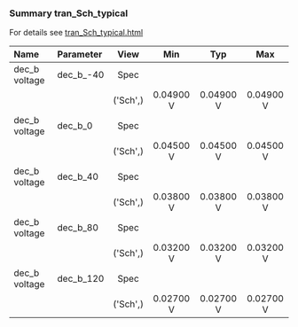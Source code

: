 ### Summary tran_Sch_typical

For details see <a href='tran_Sch_typical.html'>tran_Sch_typical.html</a>

|**Name**|**Parameter**|**View**|**Min** | **Typ** | **Max**|
|:---|:---|:---:|:---:|:---:|:---:|
|dec_b voltage|dec\_b\_-40 | Spec |  |  |  |
| | | ('Sch',)|0.04900 V | 0.04900 V | 0.04900 V |
|dec_b voltage|dec\_b\_0 | Spec |  |  |  |
| | | ('Sch',)|0.04500 V | 0.04500 V | 0.04500 V |
|dec_b voltage|dec\_b\_40 | Spec |  |  |  |
| | | ('Sch',)|0.03800 V | 0.03800 V | 0.03800 V |
|dec_b voltage|dec\_b\_80 | Spec |  |  |  |
| | | ('Sch',)|0.03200 V | 0.03200 V | 0.03200 V |
|dec_b voltage|dec\_b\_120 | Spec |  |  |  |
| | | ('Sch',)|0.02700 V | 0.02700 V | 0.02700 V |
